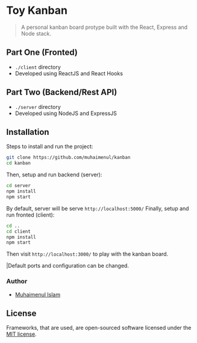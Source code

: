# Toy Kanban
> A personal kanban board protype built with the React, Express and Node stack.


## Part One (Fronted)
- ```./client``` directory
- Developed using ReactJS and React Hooks

## Part Two (Backend/Rest API)
- ```./server``` directory
- Developed using NodeJS and ExpressJS


## Installation
Steps to install and run the project:

```sh
git clone https://github.com/muhaimenul/kanban
cd kanban
```

Then, setup and run backend (server):

```sh
cd server
npm install
npm start
```

By default, server will be serve `http://localhost:5000/`
Finally, setup and run fronted (client):

```sh
cd ..
cd client
npm install
npm start
```

Then visit `http://localhost:3000/` to play with the kanban board.

|Default ports and configuration can be changed.



### Author

-   [Muhaimenul Islam](https://github.com/muhaimenul)

## License

Frameworks, that are used, are open-sourced software licensed under the [MIT license](https://opensource.org/licenses/MIT).

